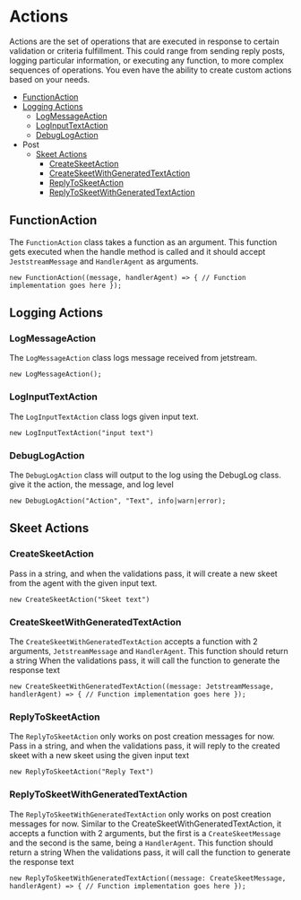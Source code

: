 # Actions

Actions are the set of operations that are executed in response to certain validation or criteria fulfillment. This could range from sending reply posts, logging particular information, or executing any function, to more complex sequences of operations. You even have the ability to create custom actions based on your needs.

- [FunctionAction](#functionaction)
- [Logging Actions](#logging-actions)
  - [LogMessageAction](#logmessageaction)
  - [LogInputTextAction](#loginputtextaction)
  - [DebugLogAction](#debuglogaction)
- Post
  - [Skeet Actions](#skeet-actions)
    - [CreateSkeetAction](#createskeetaction)
    - [CreateSkeetWithGeneratedTextAction](#createskeetwithgeneratedtextaction)
    - [ReplyToSkeetAction](#replytoskeetaction)
    - [ReplyToSkeetWithGeneratedTextAction](#replytoskeetwithgeneratedtextaction)

## FunctionAction

The `FunctionAction` class takes a function as an argument. This function gets executed when the handle method is called and it should accept `JeststreamMessage` and `HandlerAgent` as arguments.

`new FunctionAction((message, handlerAgent) => { // Function implementation goes here });`

## Logging Actions

### LogMessageAction

The `LogMessageAction` class logs message received from jetstream.

`new LogMessageAction();`

### LogInputTextAction

The `LogInputTextAction` class logs given input text.

`new LogInputTextAction("input text")`

### DebugLogAction

The `DebugLogAction` class will output to the log using the DebugLog class. give it the action, the message, and log level

`new DebugLogAction("Action", "Text", info|warn|error);`

## Skeet Actions

### CreateSkeetAction

Pass in a string, and when the validations pass, it will create a new skeet from the agent with the given input text.

`new CreateSkeetAction("Skeet text")`

### CreateSkeetWithGeneratedTextAction

The `CreateSkeetWithGeneratedTextAction` accepts a function with 2 arguments, `JetstreamMessage` and `HandlerAgent`. This function should return a string
When the validations pass, it will call the function to generate the response text

`new CreateSkeetWithGeneratedTextAction((message: JetstreamMessage, handlerAgent) => { // Function implementation goes here });`

### ReplyToSkeetAction

The `ReplyToSkeetAction` only works on post creation messages for now.
Pass in a string, and when the validations pass, it will reply to the created skeet with a new skeet using the given input text

`new ReplyToSkeetAction("Reply Text")`

### ReplyToSkeetWithGeneratedTextAction

The `ReplyToSkeetWithGeneratedTextAction` only works on post creation messages for now.
Similar to the CreateSkeetWithGeneratedTextAction, it accepts a function with 2 arguments, but the first is a `CreateSkeetMessage` and the second is the same, being a `HandlerAgent`. This function should return a string
When the validations pass, it will call the function to generate the response text

`new ReplyToSkeetWithGeneratedTextAction((message: CreateSkeetMessage, handlerAgent) => { // Function implementation goes here });`

